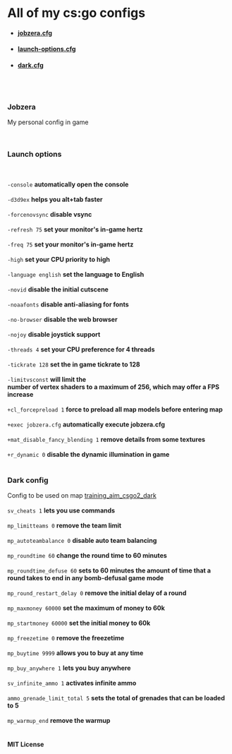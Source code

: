 # All of my cs:go configs

* #### [jobzera.cfg](#jobzera)
* #### [launch-options.cfg](#launch-options)
* #### [dark.cfg](#dark-config)

<br>
<br>

### Jobzera
My personal config in game

<br>

### Launch options
<br><br>
`-console`                      __automatically open the console__ <br><br>
`-d3d9ex`                       __helps you alt+tab faster__ <br><br>
`-forcenovsync`                 __disable vsync__ <br><br>
`-refresh 75`                   __set your monitor's in-game hertz__ <br><br>
`-freq 75`                      __set your monitor's in-game hertz__ <br><br>
`-high`                         __set your CPU priority to high__ <br><br>
`-language english`             __set the language to English__ <br><br>
`-novid`                        __disable the initial cutscene__ <br><br>
`-noaafonts`                    __disable anti-aliasing for fonts__ <br><br>
`-no-browser`                   __disable the web browser__ <br><br>
`-nojoy`                        __disable joystick support__ <br><br>
`-threads 4`                    __set your CPU preference for 4 threads__ <br><br>
`-tickrate 128`                 __set the in game tickrate to 128__ <br><br>
`-limitvsconst`                 __will limit the  <br>number of vertex shaders to a maximum of 256, which may offer a FPS increase__ <br><br>
`+cl_forcepreload 1`            __force to preload all map models before entering map__ <br><br>
`+exec jobzera.cfg`             __automatically execute jobzera.cfg__ <br><br>
`+mat_disable_fancy_blending 1` __remove details from some textures__ <br><br>
`+r_dynamic 0`                  __disable the dynamic illumination in game__ <br><br>

### Dark config
Config to be used on map [training_aim_csgo2_dark](https://steamcommunity.com/sharedfiles/filedetails/?id=241148414)
<br><br>
`sv_cheats 1`                __lets you use commands__ <br><br>
`mp_limitteams 0`            __remove the team limit__ <br><br>
`mp_autoteambalance 0`       __disable auto team balancing__ <br><br>
`mp_roundtime 60`            __change the round time to 60 minutes__ <br><br>
`mp_roundtime_defuse 60`     __sets to 60 minutes the amount of time that a round takes to end in any bomb-defusal game mode__ <br><br>
`mp_round_restart_delay 0`   __remove the initial delay of a round__ <br><br>
`mp_maxmoney 60000`          __set the maximum of money to 60k__ <br><br>
`mp_startmoney 60000`        __set the initial money to 60k__ <br><br>
`mp_freezetime 0`            __remove the freezetime__ <br><br>
`mp_buytime 9999`            __allows you to buy at any time__ <br><br>
`mp_buy_anywhere 1`          __lets you buy anywhere__ <br><br>
`sv_infinite_ammo 1`         __activates infinite ammo__ <br><br>
`ammo_grenade_limit_total 5` __sets the total of grenades that can be loaded to 5__ <br><br>
`mp_warmup_end`              __remove the warmup__ <br><br>


#### MIT License

